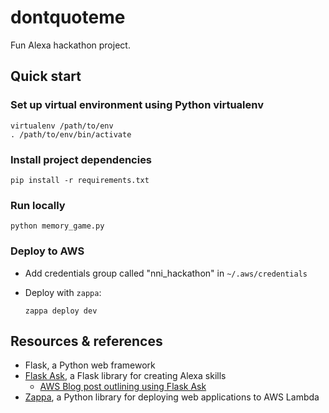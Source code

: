 # dontquoteme
Fun Alexa hackathon project.

## Quick start

### Set up virtual environment using Python virtualenv

    virtualenv /path/to/env
    . /path/to/env/bin/activate
    
### Install project dependencies

    pip install -r requirements.txt

### Run locally

    python memory_game.py

### Deploy to AWS

* Add credentials group called "nni_hackathon" in `~/.aws/credentials`
* Deploy with `zappa`:

      zappa deploy dev

## Resources & references

* Flask, a Python web framework
* [Flask Ask](https://github.com/johnwheeler/flask-ask), a Flask library for creating Alexa skills 
  * [AWS Blog post outlining using Flask Ask](https://developer.amazon.com/blogs/post/Tx14R0IYYGH3SKT/Flask-Ask-A-New-Python-Framework-for-Rapid-Alexa-Skills-Kit-Development)
* [Zappa](https://github.com/Miserlou/Zappa), a Python library for deploying web applications to AWS Lambda
